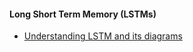 #### Long Short Term Memory (LSTMs)
- [Understanding LSTM and its diagrams](https://medium.com/mlreview/understanding-lstm-and-its-diagrams-37e2f46f1714)
